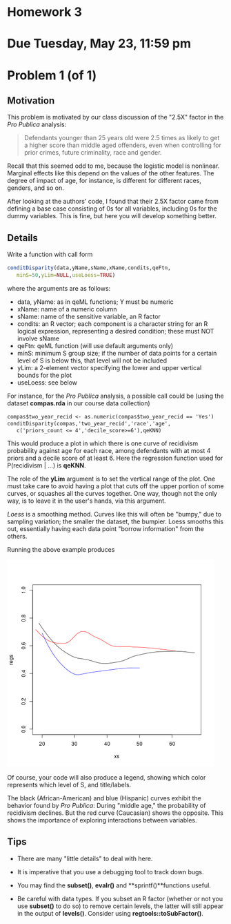 
# Homework 3

# Due Tuesday, May 23, 11:59 pm

# Problem 1 (of 1)

## Motivation

This problem is motivated by our class discussion of the "2.5X" factor
in the *Pro Publica* analysis:

> Defendants younger than 25 years old were 2.5 times as likely to get a
> higher score than middle aged offenders, even when controlling for prior
> crimes, future criminality, race and gender.

Recall that this seemed odd to me, because the logistic model is
nonlinear.  Marginal effects like this depend on the values of the other
features.  The degree of impact of age, for instance, is different for
different races, genders, and so on.

After looking at the authors' code, I found that their 2.5X factor came
from defining a base case consisting of 0s for all variables, including
0s for the dummy variables.  This is fine, but here you will develop
something better.

## Details

Write a function with call form

``` r
conditDisparity(data,yName,sName,xName,condits,qeFtn,
   minS=50,yLim=NULL,useLoess=TRUE) 
```

where the arguments are as follows:

*   data, yName: as in qeML functions; Y must be numeric
*   xName: name of a numeric column
*   sName: name of the sensitive variable, an R factor
*   condits: an R vector; each component is a character string for an R logical     expression, representing a desired condition; these must NOT involve sName
*   qeFtn: qeML function (will use default arguments only)
*   minS: minimum S group size; if the number of data points for a
    certain level of S is below this, that level will not be included
*   yLim: a 2-element vector specifying the lower and upper vertical
    bounds for the plot
*   useLoess: see below

For instance, for the *Pro Publica* analysis, a possible call could be
(using the dataset **compas.rda** in our course data collection)

```,r
compas$two_year_recid <- as.numeric(compas$two_year_recid == 'Yes')
conditDisparity(compas,'two_year_recid','race','age',
   c('priors_count <= 4','decile_score>=6'),qeKNN)
```

This would produce a plot in which there is one curve of recidivism
probability against age for each race, among defendants with at most 4
priors and a decile score of at least 6.  Here the regression function
used for P(recidivism | ...) is **qeKNN**.

The role of the **yLim** argument is to set the vertical range of the
plot.  One must take care to avoid having a plot that cuts off the upper
portion of some curves, or squashes all the curves together.  One way,
though not the only way, is to leave it in the user's hands, via this
argument.

*Loess* is a smoothing method.  Curves like this will often be "bumpy,"
due to sampling variation; the smaller the dataset, the bumpier. Loess
smooths this out, essentially having each data point "borrow
information" from the others.

Running the above example produces

![alt text](Hwk3.png)

Of course, your code will also produce a legend, showing which color
represents which level of S, and title/labels.  

The black (African-American) and blue (Hispanic) curves exhibit the
behavior found by *Pro Publica*:  During "middle age," the probability
of recidivism declines.  But the red curve (Caucasian) shows the
opposite.  This shows the importance of exploring interactions between
variables.

## Tips

* There are many "little details" to deal with here.

* It is imperative that you use a debugging tool to track down bugs.

* You may find the **subset()**, **evalr()** and **sprintf()**functions 
    useful.  

* Be careful with data types.  If you subset an R factor (whether or not you use 
    **subset()** to do so) to remove certain levels, the latter will still 
    appear in the output of **levels()**.  Consider using **regtools::toSubFactor()**.
